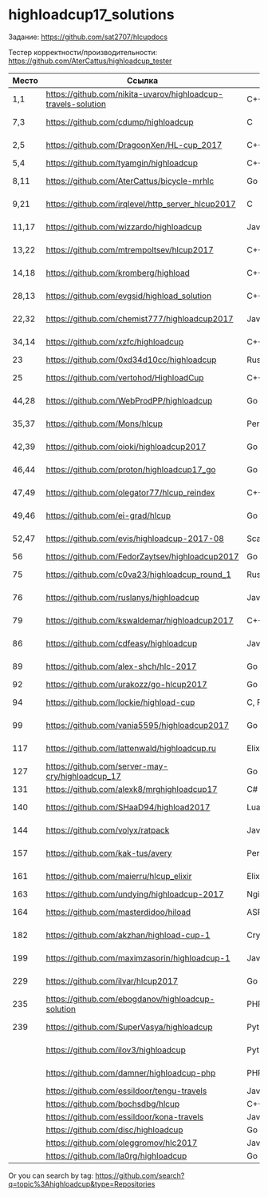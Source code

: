 # highloadcup17_solutions

Задание: https://github.com/sat2707/hlcupdocs

Тестер корректности/производительности: https://github.com/AterCattus/highloadcup_tester

| Место  | Ссылка | Язык | Штраф | Имя |
| ------------- | ------------- | ------------- | ------------- | ------------- |
| 1,1 | https://github.com/nikita-uvarov/highloadcup-travels-solution | C++ | 127.10408 | Никита Уваров |
| 7,3 | https://github.com/cdump/highloadcup | С | 134.20449 | Максим Андреев |
| 2,5 | https://github.com/DragoonXen/HL-cup_2017 | C++ | 136.28793 | Алексей Дичковский |
| 5,4 | https://github.com/tyamgin/highloadcup | C++ | 137.02302 | Иван Тямгин |
| 8,11 | https://github.com/AterCattus/bicycle-mrhlc | Go | 145.24654 | Алексей Акулович |
| 9,21 | https://github.com/irqlevel/http_server_hlcup2017 | C | 146.49961 | Andrey Smetanin |
| 11,17 | https://github.com/wizzardo/highloadcup | Java | 150.72733 | Mikhail Bobrutskov |
| 13,22 | https://github.com/mtrempoltsev/hlcup2017 | С++ | 152.25655 | Максим Тремпольцев |
| 14,18 | https://github.com/kromberg/highload | С++ | 156.0643 | Егор Кромберг |
| 28,13 | https://github.com/evgsid/highload_solution | C++ | 188.93276 | Евгений Сидоренко |
| 22,32 | https://github.com/chemist777/highloadcup2017 | Java+C | 189.76677 | Александр Харитонов |
| 34,14 | https://github.com/xzfc/highloadcup | C++ | 190.32211 | Jerky McJerkface |
| 23 | https://github.com/0xd34d10cc/highloadcup | Rust | 191.02502 | Jon Snow |
| 25 | https://github.com/vertohod/HighloadCup | С++, rapidjson | 202.42794 | Sergey Potapov |
| 44,28 | https://github.com/WebProdPP/highloadcup | Go | 207.89232 | Александр Майорский |
| 35,37 | https://github.com/Mons/hlcup | Perl | 212.34872 | Mons Anderson |
| 42,39 | https://github.com/oioki/highloadcup2017 | Go | 223.65799 | Alexander Oioki |
| 46,44 | https://github.com/proton/highloadcup17_go | Go | 234.53744 | Peter Savichev |
| 47,49 | https://github.com/olegator77/hlcup_reindex | C++ | 239.72661 | Oleg Gerasimov |
| 49,46 | https://github.com/ei-grad/hlcup | Go | 241.77205 | Андрей Григорьев |
| 52,47 | https://github.com/evis/highloadcup-2017-08 | Scala | 246.35233 | Evgeny Veretennikov |
| 56 | https://github.com/FedorZaytsev/highloadcup2017 | Go | 249.87749 | Fedor Zaytsev |
| 75 | https://github.com/c0va23/highloadcup_round_1 | Rust | 272.86656 | Дмитрий Федоренко |
| 76 | https://github.com/ruslanys/highloadcup | Java | 274.20083 | Руслан Молчанов |
| 79 | https://github.com/kswaldemar/highloadcup2017 | C++ | 279.64737 | Киселев Владимир |
| 86 | https://github.com/cdfeasy/highloadcup | Java | 303.86881 | Дмитрий Асадуллин |
| 89 | https://github.com/alex-shch/hlc-2017 | Go | 310.28113 | Александр Щукин |
| 92 | https://github.com/urakozz/go-hlcup2017 | Go | 317.80908 | Yury Kozyrev |
| 94 | https://github.com/lockie/highload-cup | C, Python | 325.2246 | Андрей Кравчукъ |
| 99 | https://github.com/vania5595/highloadcup2017 | Go | 480.88691 | Иван Широкопояс |
| 117 | https://github.com/lattenwald/highloadcup.ru | Elixir | 506.82566 | Александр Кюсев |
| 127 | https://github.com/server-may-cry/highloadcup_17 | Go | 1028.86225 | Сергей Оплетаев |
| 131 | https://github.com/alexk8/mrghighloadcup17 | C# | 1363.45851 | Alex K |
| 140 | https://github.com/SHaaD94/highload2017 | Lua+Tarantool | 3565.56944 | Евгений Зуйкин |
| 144 | https://github.com/volyx/ratpack | Java | 4431.67258 | Дмитрий Волыхин |
| 157 | https://github.com/kak-tus/avery | Perl | 18866.41 | Андрей Кузьмин |
| 161 | https://github.com/maierru/hlcup_elixir | Elixir | 37226.29 | Юрий Кудряшов |
| 163 | https://github.com/undying/highloadcup-2017 | Nginx+Lua+Redis | 45620.02 | Денис Божок |
| 164 | https://github.com/masterdidoo/hiload | ASP.NET Core | 48041.27 | Александр Семенов |
| 182 | https://github.com/akzhan/highload-cup-1 | Crystal | 	249142.25047 | Akzhan Abdulin |
| 199 | https://github.com/maximzasorin/highloadcup-1 | Javascript | 649548.64 | Maxim Zasorin |
| 229 | https://github.com/ilvar/hlcup2017 | Go | 1284090.51 | Arcady Chumachenko |
| 235 | https://github.com/ebogdanov/highloadcup-solution | PHP | 1436469.91 | Евгений Богданов |
| 239 | https://github.com/SuperVasya/highloadcup | Python | 1514831.39 | Eugene Karimov |
|  | https://github.com/ilov3/highloadcup | Python |  | Bulat Kurbangaliev |
|  | https://github.com/damner/highloadcup-php | PHP |  | Денис Винокуров |
|  | https://github.com/essildoor/tengu-travels | Java |  |  |
|  | https://github.com/bochsdbg/hlcup | C++ |  |  |
|  | https://github.com/essildoor/kona-travels | Java |  |  |
|  | https://github.com/disc/highloadcup | Go |  |  |
|  | https://github.com/oleggromov/hlc2017 | Javascript |  | Oleg Gromov |
|  | https://github.com/la0rg/highloadcup | Go |  |  |

Or you can search by tag: https://github.com/search?q=topic%3Ahighloadcup&type=Repositories
